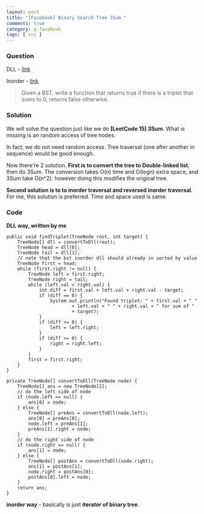 ```yaml
---
layout: post
title: "[Facebook] Binary Search Tree 3Sum "
comments: true
category: q-facebook
tags: [ src ]
---
```


### Question 

DLL - [link](http://www.geeksforgeeks.org/find-if-there-is-a-triplet-in-bst-that-adds-to-0/)

Inorder - [link](http://www.geeksforgeeks.org/find-a-pair-with-given-sum-in-bst/)

> Given a BST, write a function that returns true if there is a triplet that sums to 0, returns false otherwise. 

### Solution

We will solve the question just like we do __[LeetCode 15] 3Sum__. What is missing is an random access of tree nodes.

In fact, we do not need random access. Tree traversal (one after another in sequence) would be good enough. 

Now there're 2 solution. __First is to convert the tree to Double-linked list__, then do 3Sum. The conversion takes O(n) time and O(logn) extra space, and 3Sum take O(n^2). however doing this modifies the original tree. 

__Second solution is to to inorder traversal and reversed inorder traversal__. For me, this solution is preferred. Time and space used is same. 

### Code

__DLL way, written by me__ 

	public void findTriplet(TreeNode root, int target) {
		TreeNode[] dll = convertToDll(root);
		TreeNode head = dll[0];
		TreeNode tail = dll[1];
		// note that the bst inorder dll should already in sorted by value
		TreeNode first = head;
		while (first.right != null) {
			TreeNode left = first.right;
			TreeNode right = tail;
			while (left.val < right.val) {
				int diff = first.val + left.val + right.val - target;
				if (diff == 0) {
					System.out.println("Found triplet: " + first.val + " "
							+ left.val + " " + right.val + " for sum of "
							+ target);
				}
				if (diff <= 0) {
					left = left.right;
				}
				if (diff >= 0) {
					right = right.left;
				}
			}
			first = first.right;
		}
	}

	private TreeNode[] convertToDll(TreeNode node) {
		TreeNode[] ans = new TreeNode[2];
		// do the left side of node
		if (node.left == null) {
			ans[0] = node;
		} else {
			TreeNode[] preAns = convertToDll(node.left);
			ans[0] = preAns[0];
			node.left = preAns[1];
			preAns[1].right = node;
		}
		// do the right side of node
		if (node.right == null) {
			ans[1] = node;
		} else {
			TreeNode[] postAns = convertToDll(node.right);
			ans[1] = postAns[1];
			node.right = postAns[0];
			postAns[0].left = node;
		}
		return ans;
	}

__inorder way__ - basically is just __iterator of binary tree__. 
